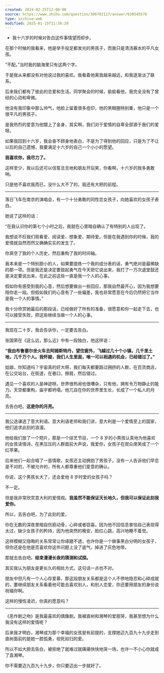 ```yaml
---
created: 2024-02-25T12:00:00
source: https://www.zhihu.com/question/306702117/answer/630545576
type: archive-web
modified: 2025-01-15T11:38:20
---
```


- 我十六岁的时候对告白这件事情望而却步。

在那个时候的我看来，他是举手投足都发光的男孩子，而我只是清汤寡水的平凡女孩。

“不配。”当时我的脑海里只有这两个字。

于是我从来都没有对他说过我的喜欢。我看着他离我越来越远，和我逐渐淡了联系。

后来我们都有了彼此的恋爱和生活。同学聚会的时候，偷偷看他，我完全没有了曾经的心动和卑微。

他没有我印象中那么帅气，他脸上留着很多痘印，他的黑眼圈特别重，他只是一个很平凡的男孩子。

是我热烈的爱意为他镀上了金身，其实啊，我们对于爱情的自卑全部源于我们的爱呀。

如果我回到十六岁，我会奋不顾身地表白，不是为了得到他的回应，只是为了不让以后的自己遗憾，我要满足十六岁的自己一个小小的愿望。

**我喜欢你，我尽力了。**

这样至少，我以后还可以信誓旦旦地和朋友开玩笑，你看啊，十六岁的我多勇敢呐。

只是他不喜欢我而已，没什么大不了的，我还有大把的前程。

___

落日飞车在南京的演唱会，有一个十分勇敢的同性恋女孩子，向她喜欢的女孩子表白。

她说了这样的话：

“在我认识你的第七个小时之后，我就在心里暗自确认了有特别的人出现了。

我想说不枉我们观看爱、阅读爱、想象爱、期待爱。但是在我遇到你的时候，我的爱情就自然而然又确确实实的发生了。

你真空了我的个人历史，然后重构了我的时间轴。

我本来是一个特别胆小的人，如果要提炼一个我的成分表的话，勇气绝对是最稀缺的那一项。但是我还是决定要鼓起勇气在今天把它说出来，我打了一万次退堂鼓还是决定要说出来，在此之前这些一直是我一个人的心事。

假如你有感受到我的心意，然后想要做出一些回应，那我自然最开心，因为我想要陪你走一段。但假如我们的心意有了一些偏差，我也非常愿意在今后仍然把它当作是我一个人的事情。”

我十分欣赏她最后的那段话，已经做好了所有的准备，很愿意和你一起走下去，也可以接受失败，把这些继续当做一个人的心事。

___

我现在二十岁，我会告诉你，一定要去告白。

张国荣在《这么远，那么近》中有一段独白，他这样说：

**“我由布鲁塞尔坐火车去阿姆斯特丹，望住窗外，飞越过几十个小镇，几千里土地，几千万个人。我怀疑，我们人生里面，唯一可以相遇的机会，已经错过了。”**

姑娘，你知道吗？宇宙真的好大呀，我们每天都要路过拥挤的人群，在百货商店，在公交站台，在街道，在巷口，擦肩，然后错过。

遇见一个喜欢的人是神迹呀。世界很热闹也很嘈杂，只有他，拥有令万物静止的能力。天空都重构，庙宇都坍塌，他兀自在你的世界里生长，长成了一个私人的月亮。

去告白吧。**这是你的月亮。**

___

我公选课选了意大利语。意大利语老师和我们讲，意大利是一个爱情至上的国家，他们追求此刻的浪漫。

他给我们放了一个短片，那是一个综艺节目，一个 8 岁的小男孩认真地为他喜欢的女孩读情诗，在黑压压的人群面前大声说，我爱你，女孩子在观众席笑成了一个红苹果。

后来他们一起合唱了一首情歌，女孩还主动拥抱了男孩子。没有一人告诉他们早恋是不对的，不被允许的，所有人都尊重他们爱意的确认。

你说，这个男孩长大了，还会爱他 8 岁时爱的女孩子吗？

不一定。

但是我非常欣赏意大利的爱情观。**我虽然不能保证天长地久，但我可以保证此刻我爱你。**

所以，去告白吧，为了此刻的爱。

你在无数的深夜里暗自伤筋动骨，心碎或者窃喜。因为他不回信息害怕自己表现得太过，缺少女孩子的矜持，因为他突然的晚安，脸红心跳，高兴地睡不着觉。

这样模糊又隐晦的关系常常让你琢磨不透，也许你是一个做事黑白分明的女孩子，但你还是在他是否喜欢你这件问题上没了底气，掉进了灰色地带。

那就去告白吧。**结束漫漫长夜的猜测和试探。**

其实我认为朋友是更长久的相处方式，这句话一点也不对。

朋友中但凡有一个人心存爱慕，那这段朋友关系都是这个人不停地隐忍和心碎成就的，要继续朋友关系看着他可能去喜欢别人，和别人恋爱，你还要用朋友的身份说祝福你啊。

这样的慢性凌迟，你真的愿意吗？

___

《恶作剧之吻》是我最喜欢的偶像剧。我被直树和湘琴的爱甜哭，我甚至想为什么我没有这样的爱情呢？

后来我才明白，湘琴成为那个幸福的女孩是有前提的，支撑她迈九百九十九步走到直树面前的是她一腔孤勇，视死如归的爱。

所以不如大胆去告白，被拒绝了就难过就痛痛快快地哭一场，也许一不小心你就成了袁湘琴。

你不需要迈九百九十九步，你只要迈出一步就好了。
